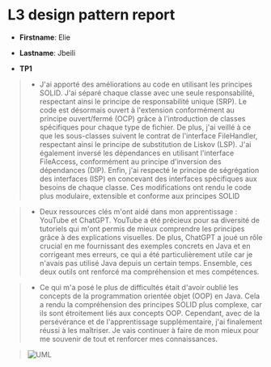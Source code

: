 # L3 design pattern report

- **Firstname**: Elie
- **Lastname**: Jbeili


- **TP1**
> - J'ai apporté des améliorations au code en utilisant les principes SOLID. J'ai séparé chaque classe avec une seule responsabilité, respectant ainsi le principe de responsabilité unique (SRP). Le code est désormais ouvert à l'extension conformément au principe ouvert/fermé (OCP) grâce à l'introduction de classes spécifiques pour chaque type de fichier. De plus, j'ai veillé à ce que les sous-classes suivent le contrat de l'interface FileHandler, respectant ainsi le principe de substitution de Liskov (LSP). J'ai également inversé les dépendances en utilisant l'interface FileAccess, conformément au principe d'inversion des dépendances (DIP). Enfin, j'ai respecté le principe de ségrégation des interfaces (ISP) en concevant des interfaces spécifiques aux besoins de chaque classe. Ces modifications ont rendu le code plus modulaire, extensible et conforme aux principes SOLID

> 

> - Deux ressources clés m'ont aidé dans mon apprentissage : YouTube et ChatGPT. YouTube a été précieux pour sa diversité de tutoriels qui m'ont permis de mieux comprendre les principes grâce à des explications visuelles. De plus, ChatGPT a joué un rôle crucial en me fournissant des exemples concrets en Java et en corrigeant mes erreurs, ce qui a été particulièrement utile car je n'avais pas utilisé Java depuis un certain temps. Ensemble, ces deux outils ont renforcé ma compréhension et mes compétences.

>  
 
> - Ce qui m'a posé le plus de difficultés était d'avoir oublié les concepts de la programmation orientée objet (OOP) en Java. Cela a rendu la compréhension des principes SOLID plus complexe, car ils sont étroitement liés aux concepts OOP. Cependant, avec de la persévérance et de l'apprentissage supplémentaire, j'ai finalement réussi à les maîtriser. Je vais continuer à faire de mon mieux pour me souvenir de tout et renforcer mes connaissances.

>
 
> ![UML](https://github.com/Elie-jbeili/-Design-Pattern-10/assets/117976718/4a790c4e-4c36-4144-a717-0ba5fd832723)

> 


